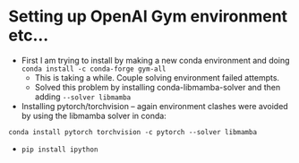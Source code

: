 # Setting up OpenAI Gym environment etc…

*	First I am trying to install by making a new conda environment and doing `conda install -c conda-forge gym-all`
    *	This is taking a while. Couple solving environment failed attempts.
    *	Solved this problem by installing conda-libmamba-solver and then adding `--solver libmamba`
*	Installing pytorch/torchvision – again environment clashes were avoided by using the libmamba solver in conda: 

`conda install pytorch torchvision -c pytorch --solver libmamba`
*	`pip install ipython`
